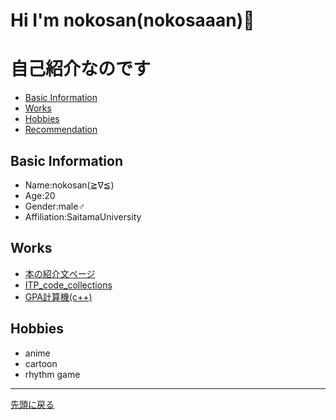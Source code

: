 # Hi I'm nokosan(nokosaaan)👋
<body>
  <h1 id="top">自己紹介なのです</h1>
  <ul>
    <li>
      <a href="#zero">Basic Information</a>
    </li>
    <li>
      <a href="#first">Works</a>
    </li>
    <li>
      <a href="#second">Hobbies</a>
    </li>
    <li>
      <a href="#third">Recommendation</a>
    </li>
  </ul>
  <h2 id="zero">Basic Information</h2>
  <ul>
    <li>Name:nokosan(≧∇≦)</li>
    <li>Age:20</li>
    <li>Gender:male♂</li>
    <li>Affiliation:SaitamaUniversity</li>
    </ul>
<h2 id="first">Works</h2>
  <ul>
    <li><a href="../22TI074-recommends/index.html">本の紹介文ページ</a></li>
    <li><a href="https://github.com/nokosaaan/ITP_code_collections">ITP_code_collections</a></li>
    <li><a href="https://github.com/nokosaaan/pracrepo/blob/master/GPA_caluculater.cpp">GPA計算機(c++)</a></li>
    </ul>
<h2 id="second">Hobbies</h2>
  <ul>
    <li>anime</li>
    <li>cartoon</li>
    <li>rhythm game</li>
    </ul>
    <hr />
<a href="#top">先頭に戻る</a>
</p>
</body>
<!--
<h1 align="center">Hi 👋, I'm nokosaaan</h1>
&nbsp;
<h3 align="center">A passionate frontend developer from Japan</h3>
- 🔭 I’m currently working on **Potepan style** - 🌱 I’m currently learning **Python** - 💬 Ask me about **vue**
<h3 align="left">Languages and Tools:</h3>
&nbsp;
<p align="left"><a href="https://expressjs.com" target="_blank" rel="noopener"> <img src="https://raw.githubusercontent.com/devicons/devicon/master/icons/express/express-original-wordmark.svg" alt="express" width="40" height="40" /> </a> <a href="https://www.java.com" target="_blank" rel="noopener"> <img src="https://raw.githubusercontent.com/devicons/devicon/master/icons/java/java-original.svg" alt="java" width="40" height="40" /> </a> <a href="https://developer.mozilla.org/en-US/docs/Web/JavaScript" target="_blank" rel="noopener"> <img src="https://raw.githubusercontent.com/devicons/devicon/master/icons/javascript/javascript-original.svg" alt="javascript" width="40" height="40" /> </a> <a href="https://www.mysql.com/" target="_blank" rel="noopener"> <img src="https://raw.githubusercontent.com/devicons/devicon/master/icons/mysql/mysql-original-wordmark.svg" alt="mysql" width="40" height="40" /> </a> <a href="https://www.oracle.com/" target="_blank" rel="noopener"> <img src="https://raw.githubusercontent.com/devicons/devicon/master/icons/oracle/oracle-original.svg" alt="oracle" width="40" height="40" /> </a> <a href="https://www.php.net" target="_blank" rel="noopener"> <img src="https://raw.githubusercontent.com/devicons/devicon/master/icons/php/php-original.svg" alt="php" width="40" height="40" /> </a> <a href="https://www.postgresql.org" target="_blank" rel="noopener"> <img src="https://raw.githubusercontent.com/devicons/devicon/master/icons/postgresql/postgresql-original-wordmark.svg" alt="postgresql" width="40" height="40" /> </a> <a href="https://reactjs.org/" target="_blank" rel="noopener"> <img src="https://raw.githubusercontent.com/devicons/devicon/master/icons/react/react-original-wordmark.svg" alt="react" width="40" height="40" /> </a> <a href="https://www.typescriptlang.org/" target="_blank" rel="noopener"> <img src="https://raw.githubusercontent.com/devicons/devicon/master/icons/typescript/typescript-original.svg" alt="typescript" width="40" height="40" /> </a> <a href="https://vuejs.org/" target="_blank" rel="noopener"> <img src="https://raw.githubusercontent.com/devicons/devicon/master/icons/vuejs/vuejs-original-wordmark.svg" alt="vuejs" width="40" height="40" /> </a></p>
&nbsp;
-->
<!--
**nokosaaan/nokosaaan** is a ✨ _special_ ✨ repository because its `README.md` (this file) appears on your GitHub profile.

Here are some ideas to get you started:

- 🔭 I’m currently working on ...
- 🌱 I’m currently learning ...
- 👯 I’m looking to collaborate on ...
- 🤔 I’m looking for help with ...
- 💬 Ask me about ...
- 📫 How to reach me: ...
- 😄 Pronouns: ...
- ⚡ Fun fact: ...
-->
